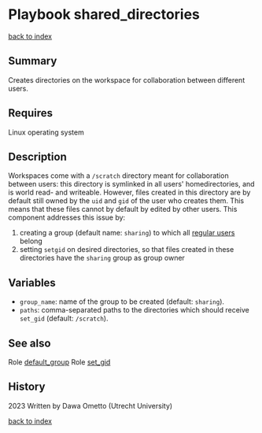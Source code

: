 # Playbook shared_directories
[back to index](../index.md#Playbooks)

## Summary

Creates directories on the workspace for collaboration between different users.

## Requires
Linux operating system

## Description

Workspaces come with a `/scratch` directory meant for collaboration between users: this directory is symlinked in all users' homedirectories, and is world read- and writeable. However, files created in this directory are by default still owned by the `uid` and `gid` of the user who creates them. This means that these files cannot by default by edited by other users. This component addresses this issue by:

1. creating a group (default name: `sharing`) to which all [regular users](../roles/fact_regular_users.md) belong
1. setting `setgid` on desired directories, so that files created in these directories have the `sharing` group as group owner

## Variables

* `group_name`: name of the group to be created (default: `sharing`).
* `paths`: comma-separated paths to the directories which should receive `set_gid` (default: `/scratch`).

## See also

Role [default_group](../roles/default_group.md)
Role [set_gid](../roles/set_gid.md)

## History
2023 Written by Dawa Ometto (Utrecht University)

[back to index](../index.md#Playbooks)
